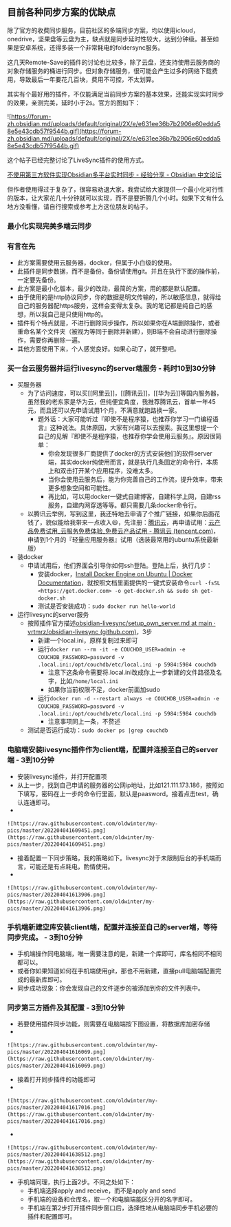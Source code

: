 ## 目前各种同步方案的优缺点

除了官方的收费同步服务，目前社区的多端同步方案，均以使用icloud，onedrive，坚果盘等云盘为主，缺点就是同步延时性较大，达到分钟级。甚至如果是安卓系统，还得多装一个非常耗电的foldersync服务。

这几天Remote-Save的插件的讨论也比较多，除了云盘，还支持使用云服务商的对象存储服务的桶进行同步。但对象存储服务，很可能会产生过多的网络下载费用，导致最后一年要花几百块，费用不可控，不太划算。

其实有个最好用的插件，不仅能满足当前同步方案的基本效果，还能实现实时同步的效果，亲测完美，延时小于2s。官方的图如下：

![https://forum-zh.obsidian.md/uploads/default/original/2X/e/e631ee36b7b2906e60edda58e5e43cdb57f9544b.gif](https://forum-zh.obsidian.md/uploads/default/original/2X/e/e631ee36b7b2906e60edda58e5e43cdb57f9544b.gif)

这个帖子已经完整讨论了LiveSync插件的使用方式。

[不使用第三方软件实现Obsidian多平台实时同步 - 经验分享 - Obsidian 中文论坛](https://forum-zh.obsidian.md/t/topic/2811)

但作者使用得过于复杂了，很容易劝退大家，我尝试给大家提供一个最小化可行性的版本，让大家花几十分钟就可以实现，而不是要折腾几个小时。如果下文有什么地方没看懂，请自行搜索或参考上方这位朋友的帖子。

### 最小化实现完美多端云同步

### 有言在先

- 此方案需要使用云服务器，docker，但属于小白级的使用。
- 此插件是同步数据，而不是备份。备份请使用git。并且在执行下面的操作前，一定要先备份。
- 此方案是最小化版本，最少的改动，最简的方案，用的都是默认配置。
- 由于使用的是http协议同步，你的数据是明文传输的，所以敏感信息，就得给自己的服务器配https服务，这样会变得太复杂。我的笔记都是纯自己的感想，所以我自己是只使用http的。
- 插件有个特点就是，不进行删除同步操作，所以如果你在A端删除操作，或者重命名某个文件夹（被视为等同于删除并新建），则B端不会自动进行删除操作，需要你再删除一遍。
- 其他方面使用下来，个人感觉良好。如果心动了，就开整吧。

### 买一台云服务器并运行livesync的server端服务 - 耗时10到30分钟

- 买服务器
    - 为了访问速度，可以买[[阿里云]]，[[腾讯云]]，[[华为云]]等国内服务器，虽然我的老东家是华为云，但纯便宜角度，我推荐腾讯云，首单一年45元，而且还可以先申请试用1个月，不满意就跑路换一家。
        - 题外话：大家可能听过『即使不是程序猿，也推荐你学习一门编程语言』这种说法。具体原因，大家有兴趣可以去搜索。我这里想提一个自己的见解『即使不是程序猿，也推荐你学会使用云服务』。原因很简单：
            - 你会发现很多厂商提供了docker的方式安装他们的软件server端，其实docker纯使用而言，就是执行几条固定的命令行，本质上和双击打开某个应用程序，没难太多。
            - 当你会使用云服务后，能为你完善自己的工作流，提升效率，带来更多想象空间和可能性。
            - 再比如，可以用docker一键式自建博客，自建科学上网，自建rss服务，自建内网穿透等等。都只需要几条docker命令行。
    - 以腾讯云举例，写到这里，我还特地去申请了个推广链接，如果你后面花钱了，貌似能给我带来一点收入😃，先注册：[腾讯云](https://curl.qcloud.com/3ulU59pY)，再申请试用：[云产品免费试用_云服务免费体验_免费云产品试用 - 腾讯云 (tencent.com)](https://cloud.tencent.com/act/free?from=15048)，申请到1个月的『轻量应用服务器』试用（选装最常用的ubuntu系统最新版）
- 装docker
    - 申请试用后，他们界面会引导你如何ssh登陆。登陆上后，执行几步：
        - 安装docker，[Install Docker Engine on Ubuntu | Docker Documentation](https://docs.docker.com/engine/install/ubuntu/)，就按照文档里面提供的一键式安装命令`curl -fsSL <https://get.docker.com> -o get-docker.sh && sudo sh get-docker.sh`
        - 测试是否安装成功：`sudo docker run hello-world`
- 运行livesync的server服务
    - 按照插件官方描述[obsidian-livesync/setup_own_server.md at main · vrtmrz/obsidian-livesync (github.com)](https://github.com/vrtmrz/obsidian-livesync/blob/main/docs/setup_own_server.md)，3步
        - 新建一个local.ini，原样复制过来即可
        - 运行`docker run --rm -it -e COUCHDB_USER=admin -e COUCHDB_PASSWORD=password -v .local.ini:/opt/couchdb/etc/local.ini -p 5984:5984 couchdb`
            - 注意下这条命令需要将.local.ini改成你上一步新建的文件路径及名字，比如`/home/local.ini`
            - 如果你当前权限不足，docker前面加sudo
        - 运行`docker run -d --restart always -e COUCHDB_USER=admin -e COUCHDB_PASSWORD=password -v .local.ini:/opt/couchdb/etc/local.ini -p 5984:5984 couchdb`
            - 注意事项同上一条，不赘述
    - 测试是否运行成功：`sudo docker ps |grep couchdb`

### 电脑端安装livesync插件作为client端，配置并连接至自己的server端 - 3到10分钟

- 安装livesync插件，并打开配置项
- 从上一步，找到自己申请的服务器的公网ip地址，比如121.111.173.186，按照如下填写，密码在上一步的命令行里面，默认是paasword。接着点击test，确认连通即可。
- 
    
    ![https://raw.githubusercontent.com/oldwinter/my-pics/master/202204041609451.png](https://raw.githubusercontent.com/oldwinter/my-pics/master/202204041609451.png)
    
- 接着配置一下同步策略，我的策略如下。livesync对于未限制后台的手机端而言，可能还是有点耗电，酌情使用。
- 
    
    ![https://raw.githubusercontent.com/oldwinter/my-pics/master/202204041613906.png](https://raw.githubusercontent.com/oldwinter/my-pics/master/202204041613906.png)
    

### 手机端新建空库安装client端，配置并连接至自己的server端，等待同步完成。 - 3到10分钟

- 手机端操作同电脑端，唯一需要注意的是，新建一个库即可，库名相同不相同都可以。
- 或者你如果知道如何在手机端使用git，那也不用新建，直接pull电脑端配置完成的最新库即可。
- 同步成功现象：你会发现自己的文件逐步的被添加到你的文件列表中。

### 同步第三方插件及其配置 - 3到10分钟

- 若要使用插件同步功能，则需要在电脑端按下图设置，将数据库加密存储
- 
    
    ![https://raw.githubusercontent.com/oldwinter/my-pics/master/202204041616069.png](https://raw.githubusercontent.com/oldwinter/my-pics/master/202204041616069.png)
    
- 接着打开同步插件的功能即可
- 
    
    ![https://raw.githubusercontent.com/oldwinter/my-pics/master/202204041617016.png](https://raw.githubusercontent.com/oldwinter/my-pics/master/202204041617016.png)
    
- 
    
    ![https://raw.githubusercontent.com/oldwinter/my-pics/master/202204041638512.png](https://raw.githubusercontent.com/oldwinter/my-pics/master/202204041638512.png)
    
- 手机端同理，执行上面2步。不同之处如下：
    - 手机端选择apply and receive，而不是apply and send
    - 手机端的设备和仓库名，取一个和电脑端能区分开的名字即可。
    - 手机端在第2步打开插件同步窗口后，选择性地从电脑端同步手机必要的插件和配置即可。